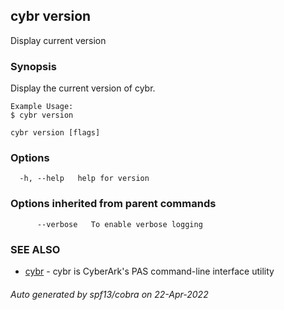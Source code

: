 ## cybr version

Display current version

### Synopsis

Display the current version of cybr.
	
	Example Usage:
	$ cybr version

```
cybr version [flags]
```

### Options

```
  -h, --help   help for version
```

### Options inherited from parent commands

```
      --verbose   To enable verbose logging
```

### SEE ALSO

* [cybr](cybr.md)	 - cybr is CyberArk's PAS command-line interface utility

###### Auto generated by spf13/cobra on 22-Apr-2022
